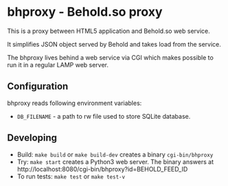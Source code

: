 # bhproxy - Behold.so proxy

This is a proxy between HTML5 application and Behold.so web service.

It simplifies JSON object served by Behold and takes load from the service.

The bhproxy lives behind a web service via CGI which makes possible to run it in a regular LAMP web server.

## Configuration

bhproxy reads following environment variables:

* `DB_FILENAME` - a path to rw file used to store SQLite database.

## Developing

* Build: `make build` or `make build-dev` creates a binary `cgi-bin/bhproxy`
* Try: `make start` creates a Python3 web server. The binary answers at http://localhost:8080/cgi-bin/bhproxy?id=BEHOLD_FEED_ID
* To run tests: `make test` or `make test-v`
